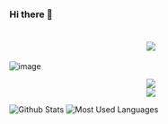 ### Hi there 👋

<!--
**edwiin1688/edwiin1688** is a ✨ _special_ ✨ repository because its `README.md` (this file) appears on your GitHub profile.

Here are some ideas to get you started:

- 🔭 I’m currently working on ...
- 🌱 I’m currently learning ...
- 👯 I’m looking to collaborate on ...
- 🤔 I’m looking for help with ...
- 💬 Ask me about ...
- 📫 How to reach me: ...
- 😄 Pronouns: ...
- ⚡ Fun fact: ...
-->


<!-- 打字特效 -->
<h1 align="center">
  <a href="https://sunguoqi.com/">
    <img src="https://readme-typing-svg.herokuapp.com/?lines=console.log(%22Hello%2C%20World!%22);你好啊!歡迎來到我的GitHub&center=true&size=27">
  </a>
</h1>

![image](https://tenten.marketing/blog/content/images/size/w2000/2021/07/No-Code------------------Coding---..--by-Rae--Jul--2021--Tenten-------.jpg)

<!-- 连续打卡 -->
<div align="center">
    <img  src="https://github-readme-streak-stats.herokuapp.com/?user=edwiin1688" />
</div>

<!-- 活动统计图 -->
<div align="center">
    <img src="https://activity-graph.herokuapp.com/graph?username=edwiin1688&theme=xcode" />
</div>

![Github Stats](https://github-readme-stats.vercel.app/api?username=edwiin1688&show_icons=true&theme=dark&count_private=true)
![Most Used Languages](https://github-readme-stats.vercel.app/api/top-langs/?username=edwiin1688&theme=dark&layout=compact)
